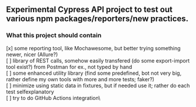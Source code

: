 ## Experimental Cypress API project to test out various npm packages/reporters/new practices.

### What this project should contain

[x] some reporting tool, like Mochawesome, but better trying something newer, nicer (Allure?)\
[ ] library of REST calls, somehow easily transfered (do some export-import tool exist?) from Postman for ex., not typed by hand\
[ ] some enhanced utility library (find some predefined, bot not very big, rather define my own tools with more and more tests; faker?)\
[ ] minimize using static data in fixtures, but if needed use it; rather do each test selfexplanatory\
[ ] try to do GitHub Actions integration\
